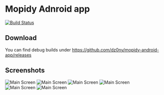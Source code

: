Mopidy Adnroid app
==================
[![Build Status](https://travis-ci.org/dz0ny/mopidy-android-app.svg?branch=master)](https://travis-ci.org/dz0ny/mopidy-android-app)

## Download

You can find debug builds under https://github.com/dz0ny/mopidy-android-app/releases

## Screenshots
![Main Screen](screenshots/main.png)
![Main Screen](screenshots/add.png)
![Main Screen](screenshots/main_menu.png)
![Main Screen](screenshots/browser.png)
![Main Screen](screenshots/lux.png)
![Main Screen](screenshots/kutchen-radio.png)

